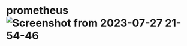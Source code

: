 # prometheus![Screenshot from 2023-07-27 21-54-46](https://github.com/SaptArm/prometheus/assets/129938847/08cde572-b97f-4c26-b84d-5bab32dbb61a)
